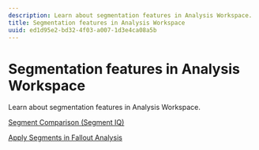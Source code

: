```yaml
---
description: Learn about segmentation features in Analysis Workspace.
title: Segmentation features in Analysis Workspace
uuid: ed1d95e2-bd32-4f03-a007-1d3e4ca08a5b
---
```


# Segmentation features in Analysis Workspace

Learn about segmentation features in Analysis Workspace.

[Segment Comparison (Segment IQ)](https://docs.adobe.com/content/help/en/analytics/analyze/analysis-workspace/panels/segment-comparison/segment-comparison.html)

[Apply Segments in Fallout Analysis](https://marketing.adobe.com/resources/help/en_US/analytics/analysis-workspace/compare-segments-fallout.html) 
